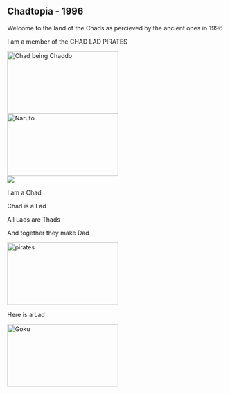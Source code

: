 ## Chadtopia - 1996

Welcome to the land of the Chads as percieved by the ancient ones in 1996




I am a member of the CHAD LAD PIRATES

<img src = "https://i.redd.it/30njfs9li5u51.jpg" alt = "Chad being Chaddo" width = "256px" height = "144px"/>

<img src = "https://media0.giphy.com/media/JRlqKEzTDKci5JPcaL/200.gif" alt = "Naruto" width = "256px" height = "144px"/>
<div id="logo">
    <a href="static\style.css" type="text/css" rel="stylesheet">
        <img src="https://media0.giphy.com/media/JRlqKEzTDKci5JPcaL/200.gif" />
    </a>
</div>

I am a Chad

Chad is a Lad

All Lads are Thads

And together they make Dad

<img src = "https://media.tenor.com/images/62e0245fa57be393e81726c60e58bffd/tenor.gif" alt = "pirates" width = "256px" height = "144px"/>

Here is a Lad

<img src = "https://thumbs.gfycat.com/GrotesqueGorgeousAmurratsnake-max-1mb.gif" alt = "Goku" width = "256px" height = "144px"/>
